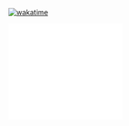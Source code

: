 [![wakatime](https://wakatime.com/badge/user/c70327c7-9323-4dc0-9cb1-ef2c0fc2c79e.svg)](https://wakatime.com/@c70327c7-9323-4dc0-9cb1-ef2c0fc2c79e)

<img src="/metrics-main.svg" alt="Metrics" width="45%">
